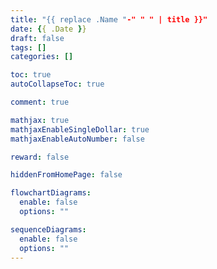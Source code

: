 ```yaml
---
title: "{{ replace .Name "-" " " | title }}"
date: {{ .Date }}
draft: false
tags: []
categories: []

toc: true
autoCollapseToc: true

comment: true

mathjax: true
mathjaxEnableSingleDollar: true
mathjaxEnableAutoNumber: false

reward: false

hiddenFromHomePage: false

flowchartDiagrams:
  enable: false
  options: ""

sequenceDiagrams: 
  enable: false
  options: ""
---
```






<!--more-->

